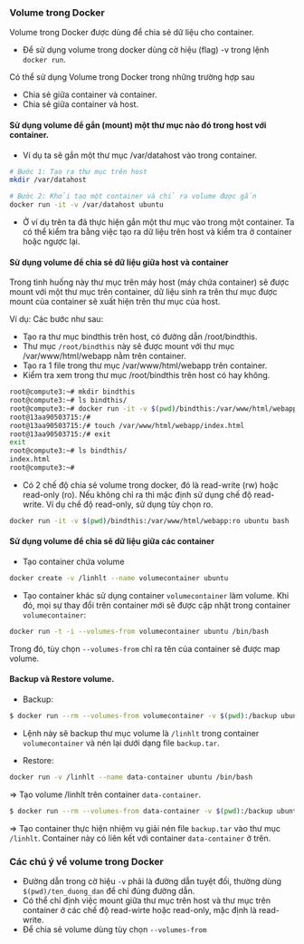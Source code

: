 ### Volume trong Docker
Volume trong Docker được dùng để chia sẻ dữ liệu cho container.
- Để sử dụng volume trong docker dùng cờ hiệu (flag) -v trong lệnh `docker run`.


Có thể sử dụng Volume trong Docker trong những trường hợp sau
- Chia sẻ giữa container và container.
- Chia sẻ giữa container và host.

#### Sử dụng volume để gắn (mount) một thư mục nào đó trong host với container.
- Ví dụ ta sẽ gắn một thư mục /var/datahost vào trong container.
```sh
# Bước 1: Tạo ra thư mục trên host
mkdir /var/datahost

# Bước 2: Khởi tạo một container và chỉ ra volume được gắn
docker run -it -v /var/datahost ubuntu
```
- Ở ví dụ trên ta đã thực hiện gắn một thư mục vào trong một container. Ta có thể kiểm tra bằng việc tạo ra dữ liệu trên host và kiểm tra ở container hoặc ngược lại.



#### Sử dụng volume để chia sẻ dữ liệu giữa host và container
Trong tình huống này thư mục trên máy host (máy chứa container) sẽ được mount với một thư mục trên container, dữ liệu sinh ra trên thư mục được mount của container sẽ xuất hiện trên thư mục của host. 

Ví dụ: Các bước như sau:

- Tạo ra thư mục bindthis trên host, có đường dẫn /root/bindthis. 
- Thư mục `/root/bindthis` này sẽ được mount với thư mục /var/www/html/webapp nằm trên container.
- Tạo ra 1 file trong thư mục /var/www/html/webapp trên container.
- Kiểm tra xem trong thư mục /root/bindthis trên host có hay không.

```sh
root@compute3:~# mkdir bindthis
root@compute3:~# ls bindthis/ 
root@compute3:~# docker run -it -v $(pwd)/bindthis:/var/www/html/webapp ubuntu bash
root@13aa90503715:/#
root@13aa90503715:/# touch /var/www/html/webapp/index.html
root@13aa90503715:/# exit
exit
root@compute3:~# ls bindthis/
index.html
root@compute3:~#
```

- Có 2 chế độ chia sẻ volume trong docker, đó là read-write (rw) hoặc read-only (ro). Nếu không chỉ ra thì mặc định sử dụng chế độ read-write. Ví dụ chế độ read-only, sử dụng tùy chọn ro.

```sh
docker run -it -v $(pwd)/bindthis:/var/www/html/webapp:ro ubuntu bash
```

#### Sử dụng volume để chia sẽ dữ liệu giữa các container
- Tạo container chứa volume 
```sh
docker create -v /linhlt --name volumecontainer ubuntu
```

- Tạo container khác sử dụng container `volumecontainer` làm volume. Khi đó, mọi sự thay đổi trên container mới sẽ được cập nhật trong container `volumecontainer`:
```sh
docker run -t -i --volumes-from volumecontainer ubuntu /bin/bash
```

Trong đó, tùy chọn `--volumes-from` chỉ ra tên của container sẽ được map volume.

#### Backup và Restore volume.
- Backup:

```sh
$ docker run --rm --volumes-from volumecontainer -v $(pwd):/backup ubuntu tar cvf /backup/backup.tar /linhlt
```

- Lệnh này sẽ backup thư mục volume là `/linhlt` trong container `volumecontainer` và nén lại dưới dạng file `backup.tar`.

- Restore:
```sh
docker run -v /linhlt --name data-container ubuntu /bin/bash
```

=> Tạo volume /linhlt trên container `data-container`.

```sh
$ docker run --rm --volumes-from data-container -v $(pwd):/backup ubuntu bash -c "cd /linhlt && tar -zxvf /backup/backup.tar"
```

=> Tạo container thực hiện nhiệm vụ giải nén file `backup.tar` vào thư mục `/linhlt`. Container này có liên kết với container `data-container` ở trên.

### Các chú ý về volume trong Docker
- Đường dẫn trong cờ hiệu `-v` phải là đường dẫn tuyệt đối, thường dùng `$(pwd)/ten_duong_dan` để chỉ đúng đường dẫn.
- Có thể chỉ định việc mount giữa thư mục trên host và thư mục trên container ở các chế độ read-wirte hoặc read-only, mặc định là read-write.
- Để chia sẻ volume dùng tùy chọn `--volumes-from`